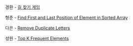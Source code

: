 경환 - [길 찾기 게임](https://school.programmers.co.kr/learn/courses/30/lessons/42892)

형준 - [Find First and Last Position of Element in Sorted Array](https://leetcode.com/problems/find-first-and-last-position-of-element-in-sorted-array/)

다은 - [Remove Duplicate Letters](https://leetcode.com/problems/remove-duplicate-letters/)

성원 - [Top K Frequent Elements](https://leetcode.com/problems/top-k-frequent-elements/)
